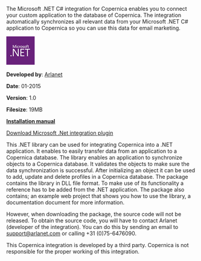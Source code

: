 The Microsoft .NET C\# integration for Copernica enables you to connect
your custom application to the database of Copernica. The integration
automatically synchronizes all relevant data from your Microsoft .NET
C\# application to Copernica so you can use this data for email
marketing.

![](../images/net-logo.jpg "Microsoft.Net")

**Developed by**: [Arlanet](http://www.arlanet.nl/)

**Date**: 01-2015

**Version**: 1.0

**Filesize**: 19MB

**[Installation manual](../downloads/CopernicaNETLibraryManualv100.pdf)**

[Download Microsoft .Net integration plugin](../downloads/microsoft_net_integration.zip "Download this plugin")

This .NET library can be used for integrating Copernica into a .NET
application. It enables to easily transfer data from an application to a
Copernica database.
The library enables an application to synchronize objects to a
Copernica database. It validates the objects to make sure the data
synchronization is successful. After initializing an object it can be
used to add, update and delete profiles in a Copernica database.
The package contains the library in DLL file format. To make use of its
functionality a reference has to be added from the .NET application. The
package also contains; an example web project that shows you how to use
the library, a documentation document for more information.

However, when downloading the package, the source code will not be
released. To obtain the source code, you will have to contact Arlanet
(developer of the integration). You can do this by sending an email to
[support@arlanet.com](mailto:support@arlanet.com) or calling +31
(0)75-6476090.

This Copernica integration is developed by a third party. Copernica is
not responsible for the proper working of this integration.
